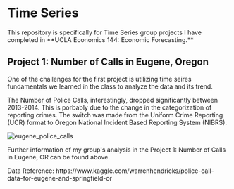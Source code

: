 # Time Series
<p>This repository is specifically for Time Series group projects I have completed in **UCLA Economics 144: Economic Forecasting.**</p>

<h2>Project 1: Number of Calls in Eugene, Oregon</h2>
<p>One of the challenges for the first project is utilizing time seires fundamentals we learned in the class to analyze the data and its trend.</p>
<p>The Number of Police Calls, interestingly, dropped significantly between 2013-2014. This is porbably due to the change in the categorization of reporting crimes. The switch was made from the Uniform Crime Reporting (UCR) format to Oregon National Incident Based Reporting System (NIBRS).</p>

![eugene_police_calls](https://user-images.githubusercontent.com/42131127/51965357-259a5180-241e-11e9-8158-80d1d171b793.png)

<p>Further information of my group's analysis in the Project 1: Number of Calls in Eugene, OR can be found above.</p>
<p>Data Reference: https://www.kaggle.com/warrenhendricks/police-call-data-for-eugene-and-springfield-or</p>
